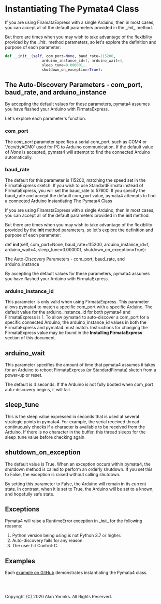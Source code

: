 # Instantiating The Pymata4 Class

If you are using FiramataExpress with a single Arduino, then in most cases, you
 can accept all of the default parameters provided in the \__init__ method.
 
But there are times when you may wish to take advantage of the flexibility provided
by the \__init__ method parameters, so let's explore the definition and purpose
of each parameter:

```python
def __init__(self, com_port=None, baud_rate=115200,
                 arduino_instance_id=1, arduino_wait=4,
                 sleep_tune=0.000001,
                 shutdown_on_exception=True):
```

## The Auto-Discovery Parameters - com_port, baud_rate, and arduino_instance
By accepting the default values for these parameters, pymata4 assumes you have
flashed your Arduino with FirmataExpress. 

Let's explore each parameter's function.

### com_port
The *com_port* parameter specifies a serial com_port, such as COM4 or '/dev/ttyACM0'
 used for PC to Arduino communication. If the default value of _None_ is accepted,
 pymata4 will attempt to find the connected Arduino automatically.
 
### baud_rate
The default for this parameter is 115200, matching the speed set in the 
FirmataExpress sketch. If you wish to use StandardFirmata instead of
FirmataExpress, you will set the baud_rate to 57600. If you specify the baud_rate
and accept the default com_port value, pymata4 attempts to find a connected Arduino
Instantiating The Pymata4 Class

If you are using FiramataExpress with a single Arduino, then in most cases, you can accept all of the default parameters provided in the __init__ method.

But there are times when you may wish to take advantage of the flexibility provided by the __init__ method parameters, so let's explore the definition and purpose of each parameter:

def __init__(self, com_port=None, baud_rate=115200,
                 arduino_instance_id=1, arduino_wait=4,
                 sleep_tune=0.000001,
                 shutdown_on_exception=True):

The Auto-Discovery Parameters - com_port, baud_rate, and arduino_instance

By accepting the default values for these parameters, pymata4 assumes you have flashed your Arduino with FirmataExpress.

### arduino_instance_id
This parameter is only valid when using FirmataExpress. This parameter
allows pymata4 to match a specific com_port with a specific Arduino.
The default value for the arduino_instance_id for both pymata4 and FirmataExpress is 1.
To allow pymata4 to auto-discover a com_port for a specific connected Arduino, the
arduino_instance_id values in both the FirmataExpress and pymata4 must match.
Instructions for changing the FirmataExpress value may be found
in the **Installing FirmataExpress** section of this document.

## arduino_wait
This parameter specifies the amount of time that pymata4 assumes it takes for an Arduino 
to reboot FirmataExpress (or StandardFirmata) sketch from a power-up or reset.

The default is 4 seconds. If the Arduino is not fully booted when com_port auto-discovery begins,
it will fail.

## sleep_tune
This is the sleep value expressed in seconds that is used at several strategic
points in pymata4. For example, the serial received thread continuously checks if a 
character is available to be received from the Arduino. If there is no character in the
buffer, this thread sleeps for the sleep_tune value before checking again.

## shutdown_on_exception
The default value is True. When an exception occurs within pymata4,
the shutdown method is called to perform an orderly shutdown. If you set
this to False, the exception is raised without calling shutdown.

By setting this parameter to False, the Arduino will remain in its current state. 
In contrast, when it is set to True, the Arduino will be set to a known, and hopefully safe state.

## Exceptions
Pymata4 will raise a RuntimeError exception in \__init__ for the following reasons:

1. Python version being using is not Python 3.7 or higher.
2. Auto-discovery fails for any reason.
3. The user hit Control-C.

## Examples
   Each [example on GitHub](https://github.com/MrYsLab/pymata4/tree/master/examples) 
   demonstrates instantiating the Pymata4 class.

<br>
<br>

Copyright (C) 2020 Alan Yorinks. All Rights Reserved.
